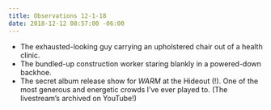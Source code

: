 ```yaml
---
title: Observations 12-1-18
date: 2018-12-12 00:57:00 -06:00
---
```


- The exhausted-looking guy carrying an upholstered chair out of a health clinic.
- The bundled-up construction worker staring blankly in a powered-down backhoe.
- The secret album release show for *WARM* at the Hideout (!). One of the most generous and energetic crowds I’ve ever played to. (The livestream’s archived on YouTube!)